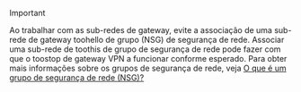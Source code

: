 > [!IMPORTANT]
> Ao trabalhar com as sub-redes de gateway, evite a associação de uma sub-rede de gateway toohello de grupo (NSG) de segurança de rede. Associar uma sub-rede de toothis de grupo de segurança de rede pode fazer com que o toostop de gateway VPN a funcionar conforme esperado. Para obter mais informações sobre os grupos de segurança de rede, veja [O que é um grupo de segurança de rede (NSG)?](../articles/virtual-network/virtual-networks-nsg.md)
> 
> 

